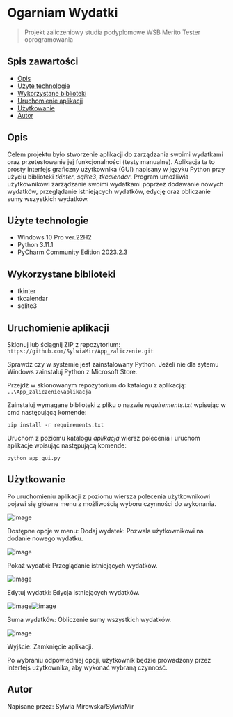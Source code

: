 # Ogarniam Wydatki
> Projekt zaliczeniowy studia podyplomowe WSB Merito Tester oprogramowania 

## Spis zawartości
* [Opis](#opis)
* [Użyte technologie](#użyte-technologie)
* [Wykorzystane biblioteki](#wykorzystane-biblioteki)
* [Uruchomienie aplikacji](#uruchomienie-aplikacji)
* [Użytkowanie](#użytkowanie)
* [Autor](#autor)

## Opis
Celem projektu było stworzenie aplikacji do zarządzania swoimi wydatkami oraz przetestowanie jej funkcjonalności (testy manualne). Aplikacja ta to prosty interfejs graficzny użytkownika (GUI) napisany w języku Python przy użyciu biblioteki _tkinter_, _sqlite3_, _tkcalendar_. Program umożliwia użytkownikowi zarządzanie swoimi wydatkami poprzez dodawanie nowych wydatków, przeglądanie istniejących wydatków, edycję oraz obliczanie sumy wszystkich wydatków.

## Użyte technologie
- Windows 10 Pro ver.22H2
- Python 3.11.1
- PyCharm Community Edition 2023.2.3

## Wykorzystane biblioteki
- tkinter
- tkcalendar
- sqlite3

## Uruchomienie aplikacji
Sklonuj lub ściągnij ZIP z repozytorium:
`https://github.com/SylwiaMir/App_zaliczenie.git`

Sprawdź czy w systemie jest zainstalowany Python. Jeżeli nie dla sytemu Windows zainstaluj Python z Microsoft Store.

Przejdź w sklonowanym repozytorium do katalogu z aplikacją:
`..\App_zaliczenie\aplikacja`

Zainstaluj wymagane biblioteki z pliku o nazwie _requirements.txt_ wpisując w cmd następującą komende:

`pip install -r requirements.txt`

Uruchom z poziomu katalogu _aplikacja_ wiersz polecenia i uruchom aplikacje wpisując następującą komende:

`python app_gui.py`

## Użytkowanie
Po uruchomieniu aplikacji z poziomu wiersza polecenia użytkownikowi pojawi się główne menu z możliwością wyboru czynności do wykonania.

![image](https://github.com/SylwiaMir/App_zaliczenie/assets/144534601/a29e44b0-e3de-4ad5-9738-e6d930d77ed8)

Dostępne opcje w menu:
Dodaj wydatek: Pozwala użytkownikowi na dodanie nowego wydatku.

![image](https://github.com/SylwiaMir/App_zaliczenie/assets/144534601/056ac0ee-b8c1-4cdb-b71a-8b296405f73c)

Pokaż wydatki: Przeglądanie istniejących wydatków.

![image](https://github.com/SylwiaMir/App_zaliczenie/assets/144534601/435893e1-f7f9-4cf0-b44d-bf8dbf9418d6)

Edytuj wydatki: Edycja istniejących wydatków.

![image](https://github.com/SylwiaMir/App_zaliczenie/assets/144534601/6c9781f2-94c2-4d2f-98bc-58571653541f)![image](https://github.com/SylwiaMir/App_zaliczenie/assets/144534601/bfcc3c00-2ce1-4d10-b5af-fbf7012b662a)


Suma wydatków: Obliczenie sumy wszystkich wydatków.

![image](https://github.com/SylwiaMir/App_zaliczenie/assets/144534601/8755eaaa-540f-4052-b15b-4f88d36a48e2)

Wyjście: Zamknięcie aplikacji.

Po wybraniu odpowiedniej opcji, użytkownik będzie prowadzony przez interfejs użytkownika, aby wykonać wybraną czynność.
## Autor
Napisane przez: Sylwia Mirowska/SylwiaMir
